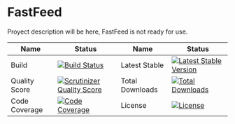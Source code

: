 # FastFeed

Proyect description will be here, FastFeed is not ready for use.

Name | Status | Name | Status
--- | --- | --- | --- |
Build | [![Build Status](https://secure.travis-ci.org/FastFeed/FastFeed.png )](http://travis-ci.org/FastFeed/FastFeed) | Latest Stable | [![Latest Stable Version](https://poser.pugx.org/fastfeed/fastfeed/v/stable.png)](https://packagist.org/packages/fastfeed/fastfeed)
Quality Score | [![Scrutinizer Quality Score](https://scrutinizer-ci.com/g/FastFeed/FastFeed/badges/quality-score.png?s=5ce39d3775f40b5946300404fa5fe3337a5ca66c)](https://scrutinizer-ci.com/g/FastFeed/FastFeed/) |  Total Downloads | [![Total Downloads](https://poser.pugx.org/fastfeed/fastfeed/downloads.png)](https://packagist.org/packages/fastfeed/fastfeed)
Code Coverage | [![Code Coverage](https://scrutinizer-ci.com/g/FastFeed/FastFeed/badges/coverage.png?s=50dbf6dfca4581c8e2761e5504d9de2a8db1d6fa)](https://scrutinizer-ci.com/g/FastFeed/FastFeed/) |License | [![License](https://poser.pugx.org/fastfeed/fastfeed/license.png)](https://packagist.org/packages/fastfeed/fastfeed)
